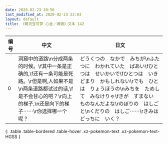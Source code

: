```yaml
---
date: 2020-02-23 20:56
last_modified_at: 2020-02-23 22:03
layout: default
title: 《精灵宝可梦 心金／魂银》文本 142
---
```

| 编号 | 中文 | 日文 |
| ---- | ---- | ---- |
| 0 | 洞窟中的道路\n分成两条的时候。\f其中一条是正确的,\f还有一条可能是死路。\r但是啊,人如果不是\n两条道路都试过的话,\f是不会甘心的吧？\r向上的梯子,\n还是向下的梯子⋯⋯\r你选择哪一个呢？ | どうくつの　なかで　みちが\nふたつに　わかれていた　ばあい\fひとつは　せいかいで\fひとつは　いきどまり　かもしれない\rでも　ひとは　りょうほうの\nみちを　ためして　みなけりゃ\fきが　すまない　ものなんだよな\rのぼりの　はしごと\nくだりの　はしご⋯⋯\rきみは　どっちに　いく？ |
{: .table .table-bordered .table-hover .xz-pokemon-text .xz-pokemon-text-HGSS }